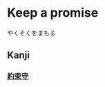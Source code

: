 # Keep a promise
やくそくをまもる

## Kanji
### [約](Kanji/kanji-dict/約.md)[束](Kanji/kanji-dict/束.md)[守](Kanji/kanji-dict/守.md)